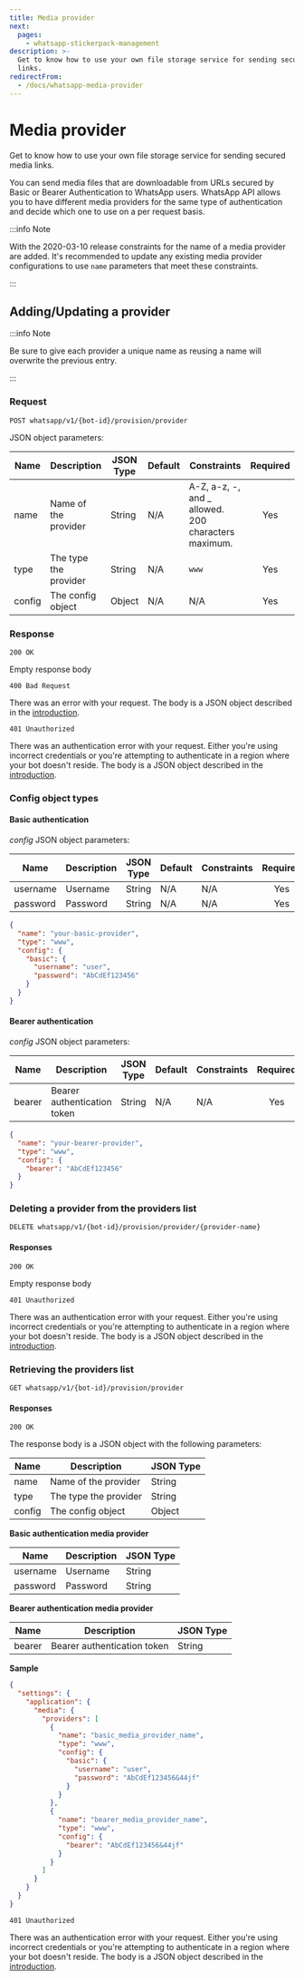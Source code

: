 ```yaml
---
title: Media provider
next:
  pages:
    - whatsapp-stickerpack-management
description: >-
  Get to know how to use your own file storage service for sending secured media
  links.
redirectFrom:
  - /docs/whatsapp-media-provider
---
```


# Media provider

Get to know how to use your own file storage service for sending secured media links.

You can send media files that are downloadable from URLs secured by Basic or Bearer Authentication to WhatsApp users.
WhatsApp API allows you to have different media providers for the same type of authentication and decide which one to use on a per request basis.

:::info Note

With the 2020-03-10 release constraints for the name of a media provider are added. It's recommended to update any existing media provider configurations to use `name` parameters that meet these constraints.

:::

## Adding/Updating a provider

:::info Note

Be sure to give each provider a unique name as reusing a name will overwrite the previous entry.

:::

### Request

`POST whatsapp/v1/{bot-id}/provision/provider`

JSON object parameters:

| Name   | Description           | JSON Type | Default | Constraints                                          | Required |
| ------ | --------------------- | --------- | ------- | ---------------------------------------------------- | :------: |
| name   | Name of the provider  | String    | N/A     | A-Z, a-z, -, and \_ allowed. 200 characters maximum. |   Yes    |
| type   | The type the provider | String    | N/A     | `www`                                                |   Yes    |
| config | The config object     | Object    | N/A     | N/A                                                  |   Yes    |

### Response

`200 OK`

Empty response body

`400 Bad Request`

There was an error with your request. The body is a JSON object described in the [introduction](/docs/whatsapp/introduction.md#http-errors).

`401 Unauthorized`

There was an authentication error with your request. Either you're using incorrect credentials or you're attempting to authenticate
in a region where your bot doesn't reside. The body is a JSON object described in the [introduction](/docs/whatsapp/introduction.md#http-errors).

### Config object types

#### Basic authentication

_config_ JSON object parameters:

| Name     | Description | JSON Type | Default | Constraints | Required |
| -------- | ----------- | --------- | ------- | ----------- | :------: |
| username | Username    | String    | N/A     | N/A         |   Yes    |
| password | Password    | String    | N/A     | N/A         |   Yes    |

```json
{
  "name": "your-basic-provider",
  "type": "www",
  "config": {
    "basic": {
      "username": "user",
      "password": "AbCdEf123456"
    }
  }
}
```

#### Bearer authentication

_config_ JSON object parameters:

| Name   | Description                 | JSON Type | Default | Constraints | Required |
| ------ | --------------------------- | --------- | ------- | ----------- | :------: |
| bearer | Bearer authentication token | String    | N/A     | N/A         |   Yes    |

```json
{
  "name": "your-bearer-provider",
  "type": "www",
  "config": {
    "bearer": "AbCdEf123456"
  }
}
```

### Deleting a provider from the providers list

`DELETE whatsapp/v1/{bot-id}/provision/provider/{provider-name}`

#### Responses

`200 OK`

Empty response body

`401 Unauthorized`

There was an authentication error with your request. Either you're using incorrect credentials or you're attempting to authenticate
in a region where your bot doesn't reside. The body is a JSON object described in the [introduction](/docs/whatsapp/introduction.md#http-errors).

### Retrieving the providers list

`GET whatsapp/v1/{bot-id}/provision/provider`

#### Responses

`200 OK`

The response body is a JSON object with the following parameters:

| Name   | Description           | JSON Type |
| ------ | --------------------- | --------- |
| name   | Name of the provider  | String    |
| type   | The type the provider | String    |
| config | The config object     | Object    |

**Basic authentication media provider**

| Name     | Description | JSON Type |
| -------- | ----------- | --------- |
| username | Username    | String    |
| password | Password    | String    |

**Bearer authentication media provider**

| Name   | Description                 | JSON Type |
| ------ | --------------------------- | --------- |
| bearer | Bearer authentication token | String    |

**Sample**

```json
{
  "settings": {
    "application": {
      "media": {
        "providers": [
          {
            "name": "basic_media_provider_name",
            "type": "www",
            "config": {
              "basic": {
                "username": "user",
                "password": "AbCdEf123456&44jf"
              }
            }
          },
          {
            "name": "bearer_media_provider_name",
            "type": "www",
            "config": {
              "bearer": "AbCdEf123456&44jf"
            }
          }
        ]
      }
    }
  }
}
```

`401 Unauthorized`

There was an authentication error with your request. Either you're using incorrect credentials or you're attempting to authenticate
in a region where your bot doesn't reside. The body is a JSON object described in the [introduction](/docs/whatsapp/introduction.md#http-errors).

